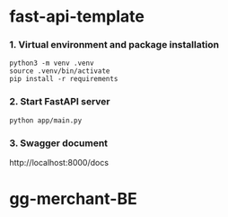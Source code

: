 # fast-api-template

### 1. Virtual environment and package installation

```
python3 -m venv .venv
source .venv/bin/activate
pip install -r requirements
```

### 2. Start FastAPI server

```
python app/main.py
```

### 3. Swagger document

http://localhost:8000/docs
# gg-merchant-BE
